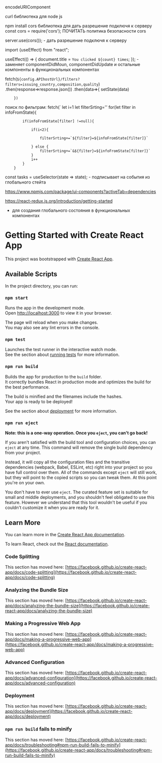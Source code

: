 encodeURIComponent

curl библиотека для node js



npm install cors библиотека для дать разрешение подключя к серверу
const cors = require('cors'); ПОЧИТАТЬ политика безопасности cors

server.use(cors()); - дать разрешение подключя к серверу


import {useEffect} from "react";

useEffect(() => {
    document.title = `You clicked ${count} times`;
  }); - заменяет componentDidMoun, componentDidUpdate и остальные компоненты в функциональных компонентах


fetch(`${config.APIhostUrl}/filters?filters=issuing_country,composition,quality`)
        .then(response=>response.json())
        .then(data=>{ 
            setState(data)
            
        })

поиск по фильтрам:
fetch(`
let i=1
        let filterSrting=''
        for(let filter in infoFromState){
            
            if(infoFromState[filter] !=null){
                
                if(i<2){
                    
                    filterSrting+=`${filter}=${infoFromState[filter]}`
                    
                } else {
                    filterSrting+=`&${filter}=${infoFromState[filter]}`
                } 
                i++
            }
        }



const tasks = useSelector(state => state); - подписывает на события из глобального стейта


https://www.npmjs.com/package/ui-components?activeTab=dependencies

https://react-redux.js.org/introduction/getting-started
 - для создания глобального состояния в функциональных компонентах







# Getting Started with Create React App

This project was bootstrapped with [Create React App](https://github.com/facebook/create-react-app).

## Available Scripts

In the project directory, you can run:

### `npm start`

Runs the app in the development mode.\
Open [http://localhost:3000](http://localhost:3000) to view it in your browser.

The page will reload when you make changes.\
You may also see any lint errors in the console.

### `npm test`

Launches the test runner in the interactive watch mode.\
See the section about [running tests](https://facebook.github.io/create-react-app/docs/running-tests) for more information.

### `npm run build`

Builds the app for production to the `build` folder.\
It correctly bundles React in production mode and optimizes the build for the best performance.

The build is minified and the filenames include the hashes.\
Your app is ready to be deployed!

See the section about [deployment](https://facebook.github.io/create-react-app/docs/deployment) for more information.

### `npm run eject`

**Note: this is a one-way operation. Once you `eject`, you can't go back!**

If you aren't satisfied with the build tool and configuration choices, you can `eject` at any time. This command will remove the single build dependency from your project.

Instead, it will copy all the configuration files and the transitive dependencies (webpack, Babel, ESLint, etc) right into your project so you have full control over them. All of the commands except `eject` will still work, but they will point to the copied scripts so you can tweak them. At this point you're on your own.

You don't have to ever use `eject`. The curated feature set is suitable for small and middle deployments, and you shouldn't feel obligated to use this feature. However we understand that this tool wouldn't be useful if you couldn't customize it when you are ready for it.

## Learn More

You can learn more in the [Create React App documentation](https://facebook.github.io/create-react-app/docs/getting-started).

To learn React, check out the [React documentation](https://reactjs.org/).

### Code Splitting

This section has moved here: [https://facebook.github.io/create-react-app/docs/code-splitting](https://facebook.github.io/create-react-app/docs/code-splitting)

### Analyzing the Bundle Size

This section has moved here: [https://facebook.github.io/create-react-app/docs/analyzing-the-bundle-size](https://facebook.github.io/create-react-app/docs/analyzing-the-bundle-size)

### Making a Progressive Web App

This section has moved here: [https://facebook.github.io/create-react-app/docs/making-a-progressive-web-app](https://facebook.github.io/create-react-app/docs/making-a-progressive-web-app)

### Advanced Configuration

This section has moved here: [https://facebook.github.io/create-react-app/docs/advanced-configuration](https://facebook.github.io/create-react-app/docs/advanced-configuration)

### Deployment

This section has moved here: [https://facebook.github.io/create-react-app/docs/deployment](https://facebook.github.io/create-react-app/docs/deployment)

### `npm run build` fails to minify

This section has moved here: [https://facebook.github.io/create-react-app/docs/troubleshooting#npm-run-build-fails-to-minify](https://facebook.github.io/create-react-app/docs/troubleshooting#npm-run-build-fails-to-minify)
